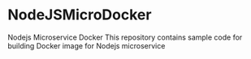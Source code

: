 # NodeJSMicroDocker
Nodejs Microservice Docker
This repository contains sample code for building Docker image for Nodejs microservice
